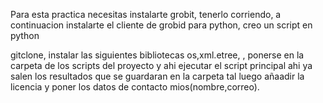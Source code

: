 Para esta practica necesitas instalarte grobit, tenerlo corriendo, a continuacion instalarte el cliente de grobid para python, creo un script en python 


gitclone, instalar las siguientes bibliotecas os,xml.etree, , ponerse en la carpeta de los scripts del proyecto y ahi ejecutar el script principal ahi ya salen los resultados que se guardaran en la carpeta tal luego añaadir la licencia y poner los datos de contacto mios(nombre,correo).  
